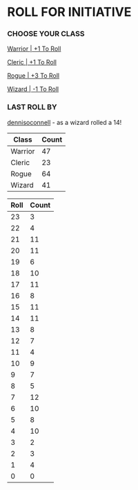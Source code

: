 # ROLL FOR INITIATIVE
### CHOOSE YOUR CLASS

[Warrior | +1 To Roll](https://github.com/benjaminsampica/benjaminsampica/issues/new?title=roll%7Cwarrior&body=Just+click+%27Submit+new+issue%27.)

[Cleric | +1 To Roll](https://github.com/benjaminsampica/benjaminsampica/issues/new?title=roll%7Ccleric&body=Just+click+%27Submit+new+issue%27.)

[Rogue | +3 To Roll](https://github.com/benjaminsampica/benjaminsampica/issues/new?title=roll%7Crogue&body=Just+click+%27Submit+new+issue%27.)

[Wizard | -1 To Roll](https://github.com/benjaminsampica/benjaminsampica/issues/new?title=roll%7Cwizard&body=Just+click+%27Submit+new+issue%27.)
### LAST ROLL BY
[dennisoconnell](https://www.github.com/dennisoconnell) - as a wizard rolled a 14!

|Class|Count|
|-|-|
|Warrior|47|
|Cleric|23|
|Rogue|64|
|Wizard|41|

|Roll|Count|
|-|-|
|23|3
|22|4
|21|11
|20|11
|19|6
|18|10
|17|11
|16|8
|15|11
|14|11
|13|8
|12|7
|11|4
|10|9
|9|7
|8|5
|7|12
|6|10
|5|8
|4|10
|3|2
|2|3
|1|4
|0|0
